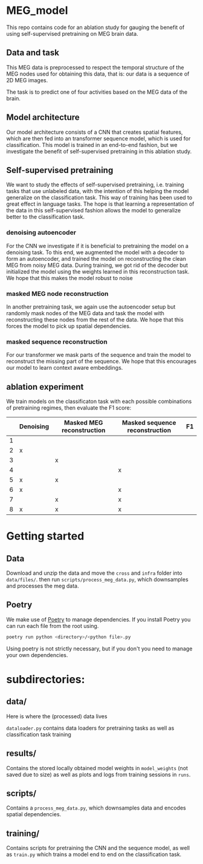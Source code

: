 # MEG_model
This repo contains code for an ablation study for gauging the benefit of using self-supervised pretraining on MEG brain data. 

## Data and task

This MEG data is preprocessed to respect the temporal structure of the MEG nodes used for obtaining this data, that is: our data is a sequence of 2D MEG images. 

The task is to predict one of four activities based on the MEG data of the brain. 

## Model architecture

Our model architecture consists of a CNN that creates spatial features, which are then fed into an transformer sequence model, which is used for classification. This model is trained in an end-to-end fashion, but we investigate the benefit of self-supervised pretraining in this ablation study.

## Self-supervised pretraining

We want to study the effects of self-supervised pretraining, i.e. training tasks that use unlabeled data, with the intention of this helping the model generalize on the classification task. This way of training has been used to great effect in language tasks. The hope is that learning a representation of the data in this self-supervised fashion allows the model to generalize better to the classification task. 

### denoising autoencoder

For the CNN we investigate if it is beneficial to pretraining the model on a denoising task. To this end, we augmented the model with a decoder to form an autoencoder, and trained the model on reconstructing the clean MEG from noisy MEG data. During training, we got rid of the decoder but initialized the model using the weights learned in this reconstruction task. We hope that this makes the model robust to noise

### masked MEG node reconstruction

In another pretraining task, we again use the autoencoder setup but randomly mask nodes of the MEG data and task the model with reconstructing these nodes from the rest of the data. We hope that this forces the model to pick up spatial dependencies. 

### masked sequence reconstruction

For our transformer we mask parts of the sequence and train the model to reconstruct the missing part of the sequence. We hope that this encourages our model to learn context aware embeddings.

## ablation experiment

We train models on the classificaton task with each possible combinations of pretraining regimes, then evaluate the F1 score:

|   | Denoising | Masked MEG reconstruction | Masked sequence reconstruction | F1 |
|---|-----------|---------------------------|--------------------------------|----|
| 1 |           |                           |                                |    |
| 2 | x         |                           |                                |    |
| 3 |           | x                         |                                |    |
| 4 |           |                           | x                              |    |
| 5 | x         | x                         |                                |    |
| 6 | x         |                           | x                              |    |
| 7 |           | x                         | x                              |    |
| 8 | x         | x                         | x                              |    |


# Getting started

## Data
Download and unzip the data and move the `cross` and `infra` folder into  `data/files/`. then run `scripts/process_meg_data.py`, which downsamples and processes the meg data. 

## Poetry 
We make use of [Poetry](https://python-poetry.org/) to manage dependencies. If you install Poetry you can run each file from the root using.

```bash
poetry run python <directory>/<python file>.py
```

Using poetry is not strictly necessary, but if you don't you need to manage your own dependencies.

# subdirectories:

## data/ 
Here is where the (processed) data lives

`dataloader.py` contains data loaders for pretraining tasks as well as classification task training

## results/
Contains the stored locally obtained model weights in `model_weights` (not saved due to size) as well as plots and logs from training sessions in `runs`.

## scripts/
Contains a `process_meg_data.py`, which downsamples data and encodes spatial dependencies.

## training/
Contains scripts for pretraining the CNN and the sequence model, as well as `train.py` which trains a model end to end on the classification task.


